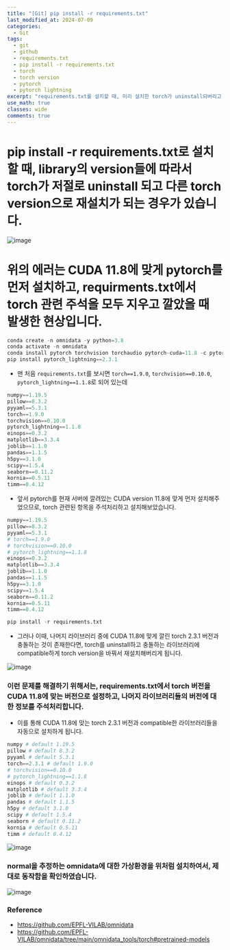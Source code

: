 ```yaml
---
title: "[Git] pip install -r requirements.txt"
last_modified_at: 2024-07-09
categories:
  - Git
tags:
  - git
  - github
  - requirements.txt
  - pip install -r requirements.txt
  - torch
  - torch version
  - pytorch
  - pytorch lightning
excerpt: "requirements.txt를 설치할 때, 미리 설치한 torch가 uninstall되버리고 다른 버전의 torch로 설치되는 문제 해결법"
use_math: true
classes: wide
comments: true
---
```


# pip install -r requirements.txt로 설치할 때, library의 version들에 따라서 torch가 저절로 uninstall 되고 다른 torch version으로 재설치가 되는 경우가 있습니다.

![image](https://github.com/user-attachments/assets/5f92c7a4-7211-4e85-9e6f-c75e0b01670f)

# 위의 에러는 CUDA 11.8에 맞게 pytorch를 먼저 설치하고, requirments.txt에서 torch 관련 주석을 모두 지우고 깔았을 때 발생한 현상입니다.

```python
conda create -n omnidata -y python=3.8
conda activate -n omnidata
conda install pytorch torchvision torchaudio pytorch-cuda=11.8 -c pytorch -c nvidia # torch==2.3.1
pip install pytorch_lightning==2.3.1 
```

- 맨 처음 `requirements.txt`를 보시면 `torch==1.9.0`, `torchvision==0.10.0`, `pytorch_lightning==1.1.8`로 되어 있는데

```python
numpy==1.19.5
pillow==8.3.2
pyyaml==5.3.1
torch==1.9.0
torchvision==0.10.0
pytorch_lightning==1.1.8
einops==0.3.2
matplotlib==3.3.4
joblib==1.1.0
pandas==1.1.5
h5py==3.1.0
scipy==1.5.4
seaborn==0.11.2
kornia==0.5.11
timm==0.4.12
```

- 앞서 pytorch를 현재 서버에 깔려있는 CUDA version 11.8에 맞게 먼저 설치해주었으므로, torch 관련된 항목을 주석처리하고 설치해보았습니다.
 
```python
numpy==1.19.5
pillow==8.3.2
pyyaml==5.3.1
# torch==1.9.0
# torchvision==0.10.0
# pytorch_lightning==1.1.8
einops==0.3.2
matplotlib==3.3.4
joblib==1.1.0
pandas==1.1.5
h5py==3.1.0
scipy==1.5.4
seaborn==0.11.2
kornia==0.5.11
timm==0.4.12
```

```python
pip install -r requirements.txt
```

- 그러나 이때, 나머지 라이브러리 중에 CUDA 11.8에 맞게 깔린 torch 2.3.1 버전과 충돌하는 것이 존재한다면, torch를 uninstall하고 충돌하는 라이브러리에 compatible하게 torch version을 바꿔서 재설치해버리게 됩니다.
  
![image](https://github.com/user-attachments/assets/5f92c7a4-7211-4e85-9e6f-c75e0b01670f)

### 이런 문제를 해결하기 위해서는, requirements.txt에서 torch 버전을 CUDA 11.8에 맞는 버전으로 설정하고, 나머지 라이브러리들의 버전에 대한 정보를 주석처리합니다.

- 이를 통해 CUDA 11.8에 맞는 torch 2.3.1 버전과 compatible한 라이브러리들을 자동으로 설치하게 됩니다.

```python
numpy # default 1.19.5
pillow # default 8.3.2
pyyaml # default 5.3.1
torch==2.3.1 # default 1.9.0
# torchvision==0.10.0
# pytorch_lightning==1.1.8
einops # default 0.3.2
matplotlib # default 3.3.4
joblib # default 1.1.0
pandas # default 1.1.5
h5py # default 3.1.0
scipy # default 1.5.4
seaborn # default 0.11.2
kornia # default 0.5.11
timm # default 0.4.12
```

![image](https://github.com/user-attachments/assets/561e8b3e-bbcc-4c30-8abf-723b76443c01)

### normal을 추정하는 omnidata에 대한 가상환경을 위처럼 설치하여서, 제대로 동작함을 확인하였습니다.

![image](https://github.com/user-attachments/assets/be7f6e6f-df9c-4a70-a501-327f85200d8b)



### Reference
- https://github.com/EPFL-VILAB/omnidata
- https://github.com/EPFL-VILAB/omnidata/tree/main/omnidata_tools/torch#pretrained-models
